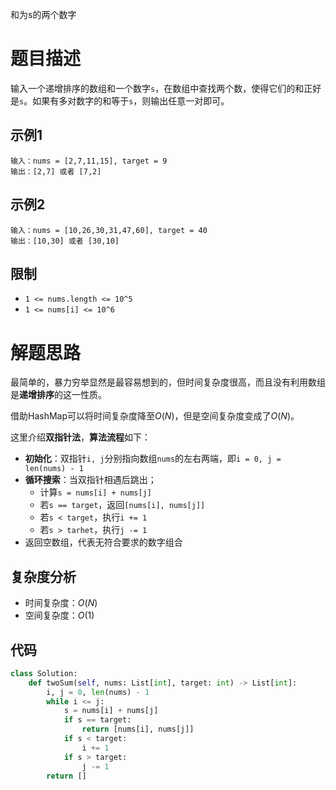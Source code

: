 和为s的两个数字

# 题目描述

输入一个递增排序的数组和一个数字`s`，在数组中查找两个数，使得它们的和正好是`s`。如果有多对数字的和等于`s`，则输出任意一对即可。

## 示例1

```
输入：nums = [2,7,11,15], target = 9
输出：[2,7] 或者 [7,2]
```

## 示例2

```
输入：nums = [10,26,30,31,47,60], target = 40
输出：[10,30] 或者 [30,10]
```

## 限制

- `1 <= nums.length <= 10^5`
- `1 <= nums[i] <= 10^6`

# 解题思路

最简单的，暴力穷举显然是最容易想到的，但时间复杂度很高，而且没有利用数组是**递增排序**的这一性质。

借助HashMap可以将时间复杂度降至$O(N)$，但是空间复杂度变成了$O(N)$。

这里介绍**双指针法**，**算法流程**如下：

- **初始化**：双指针`i, j`分别指向数组`nums`的左右两端，即`i = 0, j = len(nums) - 1`
- **循环搜索**：当双指针相遇后跳出；
  - 计算`s = nums[i] + nums[j]`
  - 若`s == target`，返回`[nums[i], nums[j]]`
  - 若`s < target`，执行`i += 1`
  - 若`s > tarhet`，执行`j -= 1`
- 返回空数组，代表无符合要求的数字组合

## 复杂度分析

- 时间复杂度：$O(N)$
- 空间复杂度：$O(1)$

## 代码

```python
class Solution:
    def twoSum(self, nums: List[int], target: int) -> List[int]:
        i, j = 0, len(nums) - 1
        while i <= j:
            s = nums[i] + nums[j]
            if s == target:
                return [nums[i], nums[j]]
            if s < target:
                i += 1
            if s > target:
                j -= 1
        return []
```

